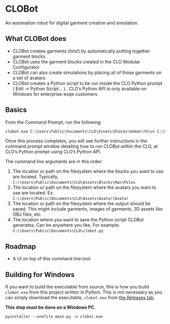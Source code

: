 # CLOBot
An automation robot for digital garment creation and simulation. 

## What CLOBot does
* CLOBot creates garments (lots!) by automatically putting together garment blocks.
* CLOBot uses the garment blocks created in the CLO Modular Configurator.
* CLOBot can also create simulations by placing all of those garments on a set of avatars.
* CLOBot creates a Python script to be run inside the CLO Python prompt ( Edit -> Python Script… ) . CLO’s Python API is only available on Windows for enterprise-esqe customers.

## Basics
From the Command Prompt, run the following:
```bash
clobot.exe C:\Users\Public\Documents\CLO\Assets\Blocks\Woman\Polos C:\Users\Public\Documents\CLO\Assets\Avatar\Avatar\Custom C:\Users\Public\Documents\CLO C:\Users\Public\Documents\CLO\CLOBot\clobot.py
```

Once this process completes, you will see further instructions in the command prompt window detailing how to run CLOBot within the CLO, at CLO’s Python prompt using CLO’s Python API. 

The command line arguments are in this order:
1. The location or path on the filesystem where the blocks you want to use are located. Typically, `C:\\Users\Public\Documents\CLO\Assets\Blocks\Man\Polos`.
2. The location or path on the filesystem where the avatars you want to use are located. Ex. `C:\\Users\Public\Documents\CLO\Assets\Avatar\Avatar`
3. The location or path on the filesystem where the output should be saved. This might include garments, images of garments, 3D assets like OBJ files, etc. 
4. The location where you want to save the Python script CLOBot generates. Can be anywhere you like. For example: `C:\\Users\Public\Documents\CLO\clobot.py`

## Roadmap
* A UI on top of this command line tool.

## Building for Windows
If you want to build the executable from source, this is how you build `clobot.exe` from this project written in Python. This is not necessary as you can simply download the executable, `clobot.exe` from  [the Releases tab](/justingeeslin/clobot/releases).

**This step must be done on a Windows PC.**

```commandline
pyinstaller --onefile main.py -n clobot.exe
```
